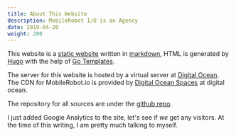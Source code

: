 ```yaml
---
title: About This Website
description: MobileRobot I/O is an Agency 
date: 2019-04-20
weight: 200
---
```


This website is a [static website](static-websites) written in
[markdown](http://daringfireball.io/markdown), HTML is generated by
[Hugo](http://gethugo.io) with the help of [Go
Templates](http://golang.org/templates/html). 

The server for this website is hosted by a virtual server at [Digital
Ocean](http://digitalocean.com).  The CDN for MobileRobot.io is
provided by [Digital Ocean Spaces](http://digitalocean.com)
at digital ocean. 

The repository for all sources are under the [github
repo](http://github.com/mobilerobot-io/mobilerobot.io). 

I just added Google Analytics to the site, let's see if _we_ get any
visitors.  At the time of this writing, I am pretty much talking to
myself.
